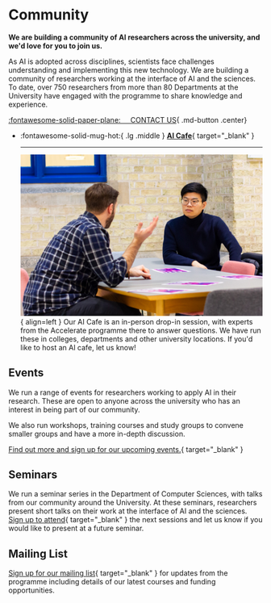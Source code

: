 # Community

**We are building a community of AI researchers across the university, and we'd love for you to join us.**

As AI is adopted across disciplines, scientists face challenges understanding and implementing this new technology. We are building a community of researchers working at the interface of AI and the sciences. To date, over 750 researchers from more than 80 Departments at the University have engaged with the programme to share knowledge and experience.

[:fontawesome-solid-paper-plane: &nbsp;&nbsp;&nbsp; CONTACT US](mailto:accelerate-mle@cst.cam.ac.uk){ .md-button .center}

<div class="grid cards" markdown>

-   :fontawesome-solid-mug-hot:{ .lg .middle } [__AI Cafe__](https://acceleratescience.github.io/machine-learning-clinic){ target="_blank" }

    ---
    ![AI Cafe](imgs/IMG_9492.jpg){ align=left }
    Our AI Cafe is an in-person drop-in session, with experts from the Accelerate programme there to answer questions. We have run these in colleges, departments and other university locations. If you'd like to host an AI cafe, let us know!

</div>

## Events

We run a range of events for researchers working to apply AI in their research. These are open to anyone across the university who has an interest in being part of our community. 

We also run workshops, training courses and study groups to convene smaller groups and have a more in-depth discussion. 

[Find out more and sign up for our upcoming events.](https://acceleratescience.github.io/events){ target="_blank" }

## Seminars

We run a seminar series in the Department of Computer Sciences, with talks from our community around the University. At these seminars, researchers present short talks on their work at the interface of AI and the sciences. [Sign up to attend](https://talks.cam.ac.uk/show/index/112540){ target="_blank" } the next sessions and let us know if you would like to present at a future seminar. 

## Mailing List

[Sign up for our mailing list](http://eepurl.com/hyzVxz){ target="_blank" } for updates from the programme including details of our latest courses and funding opportunities.
